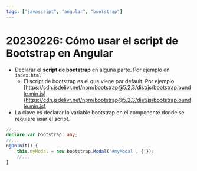 ```yaml
---
tags: ["javascript", "angular", "bootstrap"]
---
```


# 20230226: Cómo usar el script de Bootstrap en Angular

<TagsLinks />

- Declarar el **script de bootstrap** en alguna parte. Por ejemplo en `index.html`
	- El script de bootstrap es el que viene por default. Por ejemplo [https://cdn.jsdelivr.net/npm/bootstrap@5.2.3/dist/js/bootstrap.bundle.min.js](https://cdn.jsdelivr.net/npm/bootstrap@5.2.3/dist/js/bootstrap.bundle.min.js)
- La clave es declarar la variable bootstrap en el componente donde se requiere usar el script.

```ts
//...
declare var bootstrap: any;
//...
ngOnInit() {
	this.myModal = new bootstrap.Modal('#myModal', { });
	//...
}
```